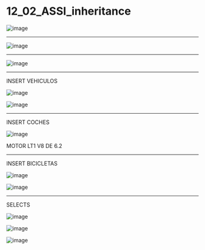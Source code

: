 # 12_02_ASSI_inheritance


![image](https://github.com/sami24120/12_02_ASSI_inheritance/assets/116269453/c0408f92-96c4-452b-b99f-e2e820d4745f)

----------------------------------------------------------------------------------------------------------------------------------------------------------------------------------------------



![image](https://github.com/sami24120/12_02_ASSI_inheritance/assets/116269453/f0455fb1-37cf-4ab0-96fd-46f07ed80323)


----------------------------------------------------------------------------------------------------------------------------------------------------------------------------------------------


![image](https://github.com/sami24120/12_02_ASSI_inheritance/assets/116269453/6ca04195-ab9f-41bc-9a3e-f96da635ef2f)


----------------------------------------------------------------------------------------------------------------------------------------------------------------------------------------------

INSERT VEHICULOS


![image](https://github.com/sami24120/12_02_ASSI_inheritance/assets/116269453/56cb353b-c088-4495-a11a-099e395a63cc)

![image](https://github.com/sami24120/12_02_ASSI_inheritance/assets/116269453/5bc570e2-c3bc-491f-bd88-4f8cfb055fb9)


----------------------------------------------------------------------------------------------------------------------------------------------------------------------------------------------

INSERT COCHES

![image](https://github.com/sami24120/12_02_ASSI_inheritance/assets/116269453/fcc46f8a-f66b-490a-b3d5-210385049607)

MOTOR LT1 V8 DE 6.2 


-------------------------------------------------------------------------------------------------------------------------------------------------------------------------------------------
INSERT BICICLETAS

![image](https://github.com/sami24120/12_02_ASSI_inheritance/assets/116269453/937c8b60-cfbe-4bce-a208-4d72ce4f9ff9)

![image](https://github.com/sami24120/12_02_ASSI_inheritance/assets/116269453/f315deb5-0163-4d22-b8a0-467c0df6431b)



-------------------------------------------------------------------------------------------------------------------------------------------------------------------------------------------

SELECTS


![image](https://github.com/sami24120/12_02_ASSI_inheritance/assets/116269453/4fe3dd28-acd8-4987-aa41-a5520dd84b4e)



![image](https://github.com/sami24120/12_02_ASSI_inheritance/assets/116269453/8283afea-efe3-443e-96a9-6e9a11dc4405)



![image](https://github.com/sami24120/12_02_ASSI_inheritance/assets/116269453/ff8efbb6-779e-48b3-8e15-f87608286691)

















